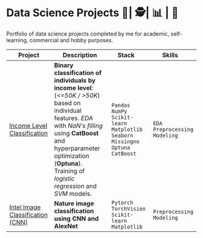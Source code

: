 # **Data Science Projects 🔬| 🕵️‍️| 📊 | 🚀**
Portfolio of data science projects completed by me for academic, self-learning, commercial and hobby purposes.

| Project                                                                                                                          | Description | Stack &nbsp; &nbsp;                                                                           | Skills &nbsp; &nbsp;             |
|----------------------------------------------------------------------------------------------------------------------------------|---------------------------------------------------------------------------------------------------------------------------------------------------------------------------------------------------------------------------------------------------------|-----------------------------------------------------------------------------------------------|----------------------------------|
| [Income Level Classification](https://github.com/vonexel/Data-Science-Projects/tree/master/Income%20Level%20Classification)      | **Binary classification of individuals by income level**: (*<=50K / >50K*) based on individual features. *EDA* with *NaN's filling* using **CatBoost** and hyperparameter optimization (**Optuna**). Training of *logistic regression* and *SVM* models. | `Pandas` `NumPy` `Scikit-learn` `Matplotlib` `Seaborn` `Missingno` `Optuna` `CatBoost`        | `EDA` `Preprocessing` `Modeling` |
| [Intel Image Classification (CNN)](https://github.com/vonexel/Data-Science-Projects/tree/master/Income%20Level%20Classification) | **Nature image classification using CNN and AlexNet** | `Pytorch` `TorchVision` `Scikit-learn` `Matplotlib`  | `Preprocessing`  `Modeling`      |
